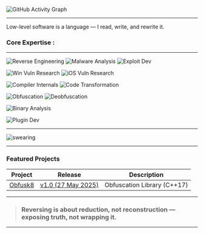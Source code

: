 ![GitHub Activity Graph](https://github-readme-activity-graph.vercel.app/graph?username=x86byte&theme=tokyo-night)

---
Low-level software is a language — I read, write, and rewrite it.

### **Core Expertise :**
----------

![Reverse Engineering](https://img.shields.io/badge/Reverse%20Engineering-Static%20%26%20Dynamic-8e44ad?style=flat-square)
![Malware Analysis](https://img.shields.io/badge/Malware%20Research-APT%20%26%20Obfuscation-e74c3c?style=flat-square)
![Exploit Dev](https://img.shields.io/badge/Exploitation-Kernel%20%7C%20Usermode-c0392b?style=flat-square)

![Win Vuln Research](https://img.shields.io/badge/Windows%20Vulnerability%20Researching-Kernel%2FUsermode-007ACC?style=flat-square)
![iOS Vuln Research](https://img.shields.io/badge/iOS%20Vulnerability%20Researching-Kernel%2FUsermode-a843f2?style=flat-square)

![Compiler Internals](https://img.shields.io/badge/Compiler%20Internals-IR%20%26%20Backend-27ae60?style=flat-square)
![Code Transformation](https://img.shields.io/badge/Code%20Transformation-Obfuscation%20%26%20Optimization-2ecc71?style=flat-square)

![Obfuscation](https://img.shields.io/badge/Obfuscation-C%2FC%2B%2B%2FASM-9b59b6?style=flat-square)
![Deobfuscation](https://img.shields.io/badge/Deobfuscation-C%2FC%2B%2B%2FASM-d2527f?style=flat-square)

![Binary Analysis](https://img.shields.io/badge/Binary%20Analysis-Automated%20%7C%20Manual-f39c12?style=flat-square)

![Plugin Dev](https://img.shields.io/badge/Plugin%20Dev-IDA%20%7C%20WinDbg%20%7C%20x64dbg-6c5ce7?style=flat-square)

---



<p>
  <img src="https://github.com/user-attachments/assets/8b7d2d97-70d2-4adc-a331-9fbbb339e5d7" alt="swearing" />
</p>

---

### Featured Projects

| Project | Release | Description |
|---------|---------|-------------|
| [Obfusk8](https://github.com/x86byte/Obfusk8) | [v1.0 (27 May 2025)](https://github.com/x86byte/Obfusk8/releases) | Obfuscation Library (C++17) |

---

> ### Reversing is about reduction, not reconstruction — exposing truth, not wrapping it.

---
